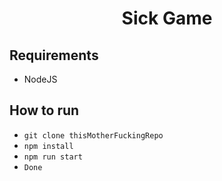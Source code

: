 <h1 align="center">
  Sick Game
</h1>

## Requirements

 * NodeJS


## How to run

 * `git clone thisMotherFuckingRepo`
 * `npm install`
 * `npm run start`
 * `Done`